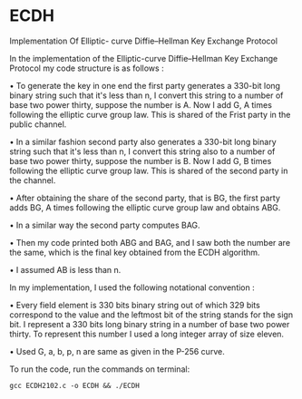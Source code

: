 # ECDH
Implementation Of Elliptic- curve Diffie–Hellman Key Exchange Protocol

In the implementation of the Elliptic-curve Diffie–Hellman Key Exchange
Protocol my code structure is as follows :

• To generate the key in one end the first party generates a 330-bit long
binary string such that it's less than n, I convert this string to a number of
base two power thirty, suppose the number is A. Now I add G, A times
following the elliptic curve group law. This is shared of the Frist party in
the public channel.

• In a similar fashion second party also generates a 330-bit long binary string
such that it's less than n, I convert this string also to a number of base two
power thirty, suppose the number is B. Now I add G, B times following the
elliptic curve group law. This is shared of the second party in the channel.

• After obtaining the share of the second party, that is BG, the first party adds
BG, A times following the elliptic curve group law and obtains ABG.

• In a similar way the second party computes BAG.

• Then my code printed both ABG and BAG, and I saw both the number are
the same, which is the final key obtained from the ECDH algorithm.

• I assumed AB is less than n.



In my implementation, I used the following notational convention :

• Every field element is 330 bits binary string out of which 329 bits
correspond to the value and the leftmost bit of the string stands for the sign
bit. I represent a 330 bits long binary string in a number of base two power
thirty. To represent this number I used a long integer array of size eleven.

• Used G, a, b, p, n are same as given in the P-256 curve.



To run the code, run the commands on terminal: 
```
gcc ECDH2102.c -o ECDH && ./ECDH
```

